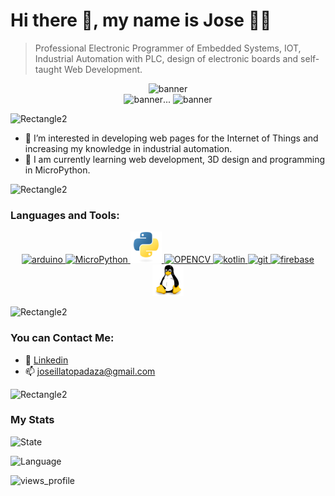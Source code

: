 # Hi there 👋, my name is Jose 🍕😎
>Professional Electronic Programmer of Embedded Systems, IOT, Industrial Automation with PLC, design of electronic boards and self-taught Web Development.

<p align ="center">
   <img src="https://res.cloudinary.com/pythonid/image/upload/v1621120945/welcome_jtkkfz.gif" alt="banner" width="480"><br/>
   <img src="https://res.cloudinary.com/pythonid/image/upload/v1621120848/arduino_g9h3i1.gif" alt="banner" width="400">...
   <img src="https://res.cloudinary.com/pythonid/image/upload/v1621120889/arduino_love_srg9av.gif" alt="banner" width="400">
</p>

<!--![BannerCenter](https://res.cloudinary.com/pythonid/image/upload/v1621117028/tenor_hqk1kt.gif)-->

![Rectangle2](https://user-images.githubusercontent.com/35740463/114885390-36033080-9dcc-11eb-9003-29e472e3c8ff.jpg)

- 👀 I’m interested in developing web pages for the Internet of Things and increasing my knowledge in industrial automation.
- 🌱 I am currently learning web development, 3D design and programming in MicroPython.


![Rectangle2](https://user-images.githubusercontent.com/35740463/114885390-36033080-9dcc-11eb-9003-29e472e3c8ff.jpg)

### Languages and Tools:
<p align="center">
   <a href="https://www.arduino.cc/" target="_blank">
    <img
      src="https://cdn.worldvectorlogo.com/logos/arduino-1.svg"
      alt="arduino"
      width="50"
      height="50"
    />
  </a>
   
  <a href="https://micropython.org" target="_blank">
    <img
      src="https://res.cloudinary.com/pythonid/image/upload/v1621141477/logo/kisspng-micropython-esp32-esp8266-microcontroller-5af44aa79ce834.9906087115259593356427_qamsz2.png"
      alt="MicroPython"
      width="50"
      height="50"
    />
  </a>
  
   <a href="https://www.python.org" target="_blank">
    <img
      src="https://raw.githubusercontent.com/devicons/devicon/master/icons/python/python-original.svg"
      alt="python"
      width="50"
      height="50"
    />
   </a>
  
  <a href="https://opencv.org" target="_blank">
   <img
      src="https://res.cloudinary.com/pythonid/image/upload/v1621141073/logo/OpenCV_logo_no_text__s2h2kx.png"
      alt="OPENCV"
      width="50"
      height="50"
    />
  </a>
  
  <a href="https://kotlinlang.org" target="_blank">
    <img
      src="https://www.vectorlogo.zone/logos/kotlinlang/kotlinlang-icon.svg"
      alt="kotlin"
      width="50"
      height="50"
    />
  </a>
  
  
  <a href="https://git-scm.com/" target="_blank">
    <img
      src="https://www.vectorlogo.zone/logos/git-scm/git-scm-icon.svg"
      alt="git"
      width="50"
      height="50"
    />
  </a>
  
  <a href="https://firebase.google.com/" target="_blank">
    <img
      src="https://www.vectorlogo.zone/logos/firebase/firebase-icon.svg"
      alt="firebase"
      width="50"
      height="50"
    />
  </a>

  <a href="https://www.linux.org/" target="_blank">
    <img
      src="https://raw.githubusercontent.com/devicons/devicon/master/icons/linux/linux-original.svg"
      alt="linux"
      width="50"
      height="50"
    />
  </a>
  

  

</p>

![Rectangle2](https://user-images.githubusercontent.com/35740463/114885390-36033080-9dcc-11eb-9003-29e472e3c8ff.jpg)
### You can Contact Me:
- 💼 [Linkedin](https://www.linkedin.com/in/jose-illatopa-daza-834939137/)
- 📫 joseillatopadaza@gmail.com

![Rectangle2](https://user-images.githubusercontent.com/35740463/114885390-36033080-9dcc-11eb-9003-29e472e3c8ff.jpg)

### My Stats
![State](https://github-readme-stats.vercel.app/api?username=1PYTHON1&show_icons=true)

![Language](https://github-readme-stats.vercel.app/api/top-langs?username=1PYTHON1&show_icons=true&locale=en&layout=compact)

![views_profile](https://gpvc.arturio.dev/1PYTHON1)

<!---
1PYTHON1/1PYTHON1 is a ✨ special ✨ repository because its `README.md` (this file) appears on your GitHub profile.
You can click the Preview link to take a look at your changes.
--->
